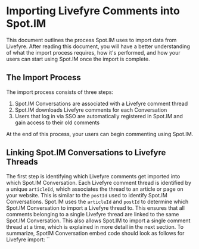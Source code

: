 # Importing Livefyre Comments into Spot.IM

This document outlines the process Spot.IM uses to import data from Livefyre. After reading this document, you will have a better understanding of what the import process requires, how it's performed, and how your users can start using Spot.IM once the import is complete.


## The Import Process

The import process consists of three steps:

1. Spot.IM Conversations are associated with a Livefyre comment thread
2. Spot.IM downloads Livefyre comments for each Conversation
3. Users that log in via SSO are automatically registered in Spot.IM and gain access to their old comments

At the end of this process, your users can begin commenting using Spot.IM.

## Linking Spot.IM Conversations to Livefyre Threads

The first step is identifying which Livefyre comments get imported into which Spot.IM Conversation. Each Livefyre comment thread is identified by a unique `articleId`, which associates the thread to an article or page on your website. This is similar to the `postId` used to identify Spot.IM Conversations. Spot.IM uses the `articleId` and `postId` to determine which Spot.IM Conversation to import a Livefyre thread to. This ensures that all comments belonging to a single Livefyre thread are linked to the same Spot.IM Conversation. This also allows Spot.IM to import a single comment thread at a time, which is explained in more detail in the next section.
To summarize, SpotIM Conversation embed code should look as follows for Livefyre import:
``
<script async src="https://launcher.spot.im/spot/SPOT_ID" data-spotim-module="spotim-launcher" data-post-id="POST_ID" data-livefyre-url="LIVEFYRE_ARTICLE_ID">
``
Livefyre's article ID can be found in the following location in the Livefyre embed code:
``
var liveFyreConfig = {
      siteId: 'siteId',
      articleId: 'LIVEFYRE_ARTICLE_ID',
      el: 'livefyre',
      collectionMeta: 'collectionMeta',
      checksum: 'checksum'
    };
``

To allow SpotIM team to trigger Livefyre Import, please provide siteID of Livefyre to your account manager.


## Importing Comments into Spot.IM

Spot.IM provides two approaches to importing comments: a gradual import approach, and a bulk import approach. While the gradual import approach is recommended, the bulk import approach offers an alternative in case the first approach results in discrepancies. The benefits of each approach are listed below.

### Gradual Import
The gradual import approach imports a Livefyre comment thread when users load ("hit") an article with a  Spot.IM Conversation. The Conversation's HTML script block contains an import hint, which is an attribute containing the `articleId` of the associated Livefyre comment thread (`data-livefyre-url` attribute gets added to the Conversation `<script>` when Spot.IM is enabled on your site). When the user loads the Conversation, the import hint notifies the Spot.IM backend service to import comments for that particular article by calling the Livefyre API. This process only occurs on the first load of each article. Subsequent loads won't trigger another import.

Spot.IM only imports a comment thread when at least one user loads the article, but the process remains transparent to the user. In addition, this lets you spread out the import process over time. However, this approach doesn't guarantee that all of your comments will be imported. If an article receives no hits during the import period, then its Livefyre comments won't be imported.

The import process also overwrites the existing Conversation. If an article hit triggers an import and a comment is created before the import process finishes, the comment will be overwritten. In almost all cases, the process is fast enough to prevent this from being a issue.

The benefit of this approach is that it:
* Requires little effort; just add import hints to each Conversation
* Requires no downtime

The downside to this approach is that:
* The import doesn't happen immediately
* Articles that receive no traffic during the import period won't have their comments imported
* There is a small chance of losing new comments during the import

### Bulk import
The second approach imports all Livefyre comment threads at once. Instead of relying on article hits, this approach calls the Livefyre API for each of your articles sequentially. This approach requires a list of each article on your website including its URL, `postId`, and Livefyre `articleId`. It also requires you to disable Livefyre and Spot.IM while it's running. However, it guarantees that all comments will be imported regardless of whether an article page load occurs.

The benefit of this approach is that it:
* Guarantees 100% of your comments will be imported
* Eliminates the chance of losing new comments during the import period

The downside of this approach is that it:
* Requires a full list of all articles with their URLs and Livefyre articleId
* Requires downtime of both Livefyre and Spot.IM (up to few hours) during the import

### Attributing Imported Comments to Registered Users
Spot.IM maintains the association between comments and users. After Spot.IM is live on your site, users who log in via SSO are automatically registered with Spot.IM. Any comments made by the user in Livefyre are linked to their Spot.IM account and the user can continue commenting as normal. When using the gradual import approach, any subsequently imported comments are automatically attributed to the user. For users who haven't logged in yet, their comments will remain visible in any threads they've commented in.

### Completing the Import
At the end of the process, Spot.IM will have imported all of your Livefyre comments and associated them with your articles. Your users will also be able to view and create comments using Spot.IM. At this point you can safely terminate your Livefyre service. You can also remove the import hints from your article pages if you used the gradual import process.
